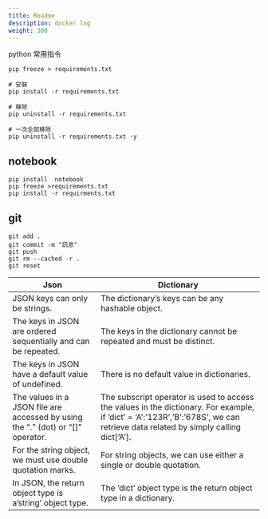 ```yaml
---
title: Readme
description: docker log
weight: 300
---
```

python 常用指令
```
pip freeze > requirements.txt

# 安裝
pip install -r requirements.txt

# 移除
pip uninstall -r requirements.txt

# 一次全部移除
pip uninstall -r requirements.txt -y
```


## notebook

```
pip install  notebook
pip freeze >requirements.txt
pip install -r requirments.txt
```



## git 
```
git add .
git commit -m "訊息"
git push
git rm --cached -r .
git reset
```


| Json | Dictionary |
| --- | --- |
| JSON keys can only be strings. | The dictionary’s keys can be any hashable object. |
| The keys in JSON are ordered sequentially and can be repeated. | The keys in the dictionary cannot be repeated and must be distinct. |
| The keys in JSON have a default value of undefined. | There is no default value in dictionaries. |
| The values in a JSON file are accessed by using the “.” (dot) or “\[\]” operator. | The subscript operator is used to access the values in the dictionary. For example, if ‘dict’ = ‘A’:’123R’,’B’:’678S’, we can retrieve data related by simply calling dict\[‘A’\]. |
| For the string object, we must use double quotation marks. | For string objects, we can use either a single or double quotation. |
| In JSON, the return object type is a’string’ object type. | The ‘dict’ object type is the return object type in a dictionary. |